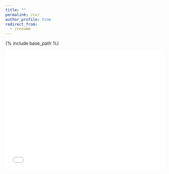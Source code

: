 ```yaml
---
title: ""
permalink: /cv/
author_profile: true
redirect_from:
  - /resume
---
```


{% include base_path %}


<embed src="files/Curriculum_Vitae.pdf" width="500" height="375" 
 type="application/pdf">